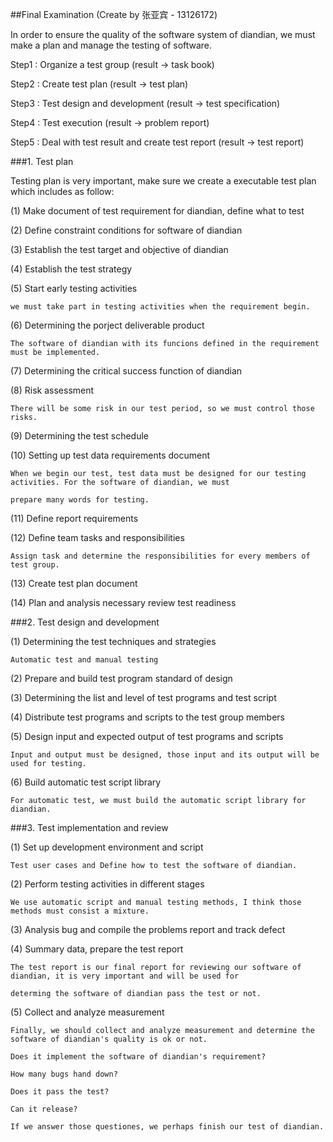 ##Final Examination (Create by 张亚宾 - 13126172)

In order to  ensure the quality of the software system of diandian, we must make a plan and manage the testing of software.

Step1 : Organize a test group (result ->  task book)

Step2 : Create test plan (result ->  test plan)

Step3 : Test design and development (result -> test specification)

Step4 : Test execution (result -> problem report)

Step5 : Deal with test result and create test report (result -> test report)

###1. Test plan

Testing plan is very important, make sure we create a executable test plan which includes as follow:

(1) Make document of test requirement for diandian, define what to test

(2) Define constraint conditions for software of diandian

(3) Establish the test target and objective of diandian

(4) Establish the test strategy

(5) Start early testing activities

    we must take part in testing activities when the requirement begin.

(6) Determining the porject deliverable product

    The software of diandian with its funcions defined in the requirement must be implemented.

(7) Determining the critical success function of diandian

(8) Risk assessment

    There will be some risk in our test period, so we must control those risks.

(9) Determining the test schedule

(10) Setting up test data requirements document

    When we begin our test, test data must be designed for our testing activities. For the software of diandian, we must
    
    prepare many words for testing.

(11) Define report requirements

(12) Define team tasks and responsibilities

    Assign task and determine the responsibilities for every members of test group.
 
(13) Create test plan document
 
(14) Plan and analysis necessary review test readiness

###2. Test design and development

(1) Determining the test techniques and strategies

    Automatic test and manual testing

(2) Prepare and build test program standard of design

(3) Determining the list and level of test programs and test script

(4) Distribute test programs and scripts to the test group members

(5) Design input and expected output of test programs and scripts

    Input and output must be designed, those input and its output will be used for testing.

(6) Build automatic test script library

    For automatic test, we must build the automatic script library for diandian.

###3. Test implementation and review

(1) Set up development environment and script

    Test user cases and Define how to test the software of diandian.

(2) Perform testing activities in different stages

    We use automatic script and manual testing methods, I think those methods must consist a mixture.

(3) Analysis bug and compile the problems report and track defect

(4) Summary data, prepare the test report

    The test report is our final report for reviewing our software of diandian, it is very important and will be used for
    
    determing the software of diandian pass the test or not.
    
(5) Collect and analyze measurement

    Finally, we should collect and analyze measurement and determine the software of diandian's quality is ok or not.
    
    Does it implement the software of diandian's requirement?
    
    How many bugs hand down?
    
    Does it pass the test?
    
    Can it release?
    
    If we answer those questiones, we perhaps finish our test of diandian.


